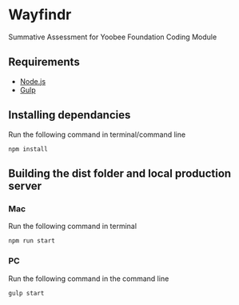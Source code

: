 # Wayfindr
Summative Assessment for Yoobee Foundation Coding Module

## Requirements

* [Node.js](https://nodejs.org/en/)
* [Gulp](https://gulpjs.com/)

## Installing dependancies

Run the following command in terminal/command line

```
npm install
```

## Building the dist folder and local production server

### Mac

Run the following command in terminal

```
npm run start
```

### PC

Run the following command in the command line

```
gulp start
```
